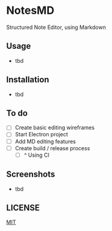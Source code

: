 # NotesMD

Structured Note Editor, using Markdown

## Usage
- tbd

## Installation
- tbd

## To do
- [ ] Create basic editing wireframes
- [ ] Start Electron project
- [ ] Add MD editing features
- [ ] Create build / release process 
  - [ ] ^ Using CI

## Screenshots
- tbd

## LICENSE
[MIT](./LICENCE)

